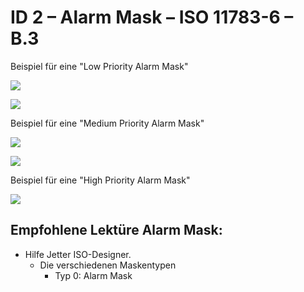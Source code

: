 # ID 2 – Alarm Mask – ISO 11783-6 – B.3

Beispiel für eine "Low Priority Alarm Mask"

![](https://user-images.githubusercontent.com/69573151/94605669-bb444f00-0299-11eb-95b0-30519cb9f03b.png)

![](https://user-images.githubusercontent.com/69573151/94601812-4e7a8600-0294-11eb-9a61-621ad998a191.png)

Beispiel für eine "Medium Priority Alarm Mask"

![](https://user-images.githubusercontent.com/69573151/94605730-cf884c00-0299-11eb-96e5-45c61989fc56.png)

![](https://user-images.githubusercontent.com/69573151/94601845-5cc8a200-0294-11eb-82a9-4d544eb7cb92.png)

Beispiel für eine "High Priority Alarm Mask"

![](https://user-images.githubusercontent.com/69573151/94601878-68b46400-0294-11eb-8eb6-2e652956ab6e.png)

## Empfohlene Lektüre Alarm Mask:

*   Hilfe Jetter ISO-Designer.
    *   Die verschiedenen Maskentypen
        *   Typ 0: Alarm Mask
